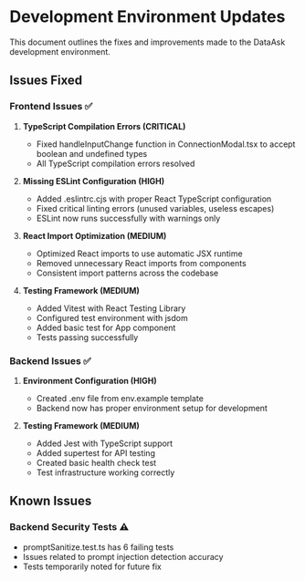 # Development Environment Updates

This document outlines the fixes and improvements made to the DataAsk development environment.

## Issues Fixed

### Frontend Issues ✅

1. **TypeScript Compilation Errors (CRITICAL)**
   - Fixed handleInputChange function in ConnectionModal.tsx to accept boolean and undefined types
   - All TypeScript compilation errors resolved

2. **Missing ESLint Configuration (HIGH)**
   - Added .eslintrc.cjs with proper React TypeScript configuration
   - Fixed critical linting errors (unused variables, useless escapes)
   - ESLint now runs successfully with warnings only

3. **React Import Optimization (MEDIUM)**
   - Optimized React imports to use automatic JSX runtime
   - Removed unnecessary React imports from components
   - Consistent import patterns across the codebase

4. **Testing Framework (MEDIUM)**
   - Added Vitest with React Testing Library
   - Configured test environment with jsdom
   - Added basic test for App component
   - Tests passing successfully

### Backend Issues ✅

1. **Environment Configuration (HIGH)**
   - Created .env file from env.example template
   - Backend now has proper environment setup for development

2. **Testing Framework (MEDIUM)**
   - Added Jest with TypeScript support
   - Added supertest for API testing
   - Created basic health check test
   - Test infrastructure working correctly

## Known Issues

### Backend Security Tests ⚠️
- promptSanitize.test.ts has 6 failing tests
- Issues related to prompt injection detection accuracy
- Tests temporarily noted for future fix
